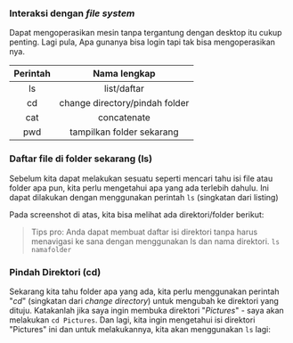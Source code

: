 ### Interaksi dengan *file system*
Dapat mengoperasikan mesin tanpa tergantung dengan desktop itu cukup penting. Lagi pula, Apa gunanya bisa login tapi tak bisa mengoperasikan nya.

|Perintah|Nama lengkap|
|:------:|:----------:|
|ls|list/daftar|
|cd|change directory/pindah folder|
|cat|concatenate|
|pwd|tampilkan folder sekarang|

### Daftar file di folder sekarang (ls)
Sebelum kita dapat melakukan sesuatu seperti mencari tahu isi file atau folder apa pun, kita perlu mengetahui apa yang ada terlebih dahulu. Ini dapat dilakukan dengan menggunakan perintah `ls` (singkatan dari listing)

Pada screenshot di atas, kita bisa melihat ada direktori/folder berikut:

> Tips pro: Anda dapat membuat daftar isi direktori tanpa harus menavigasi ke sana dengan menggunakan ls dan nama direktori. `ls namafolder`

### Pindah Direktori (cd)
Sekarang kita tahu folder apa yang ada, kita perlu menggunakan perintah "*cd*" (singkatan dari *change directory*) untuk mengubah ke direktori yang dituju. Katakanlah jika saya ingin membuka direktori "*Pictures*" - saya akan melakukan `cd Pictures`. Dan lagi, kita ingin mengetahui isi direktori "Pictures" ini dan untuk melakukannya, kita akan menggunakan `ls` lagi:

